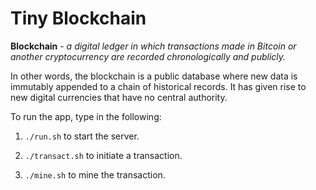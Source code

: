 # Tiny Blockchain

**Blockchain** - _a digital ledger in which transactions made in Bitcoin or another cryptocurrency are recorded chronologically and publicly._

In other words, the blockchain is a public database where new data is immutably appended to a chain of historical records. It has given rise to new digital currencies that have no central authority.

To run the app, type in the following:

1. `./run.sh` to start the server.

2. `./transact.sh` to initiate a transaction.

3. `./mine.sh` to mine the transaction.
